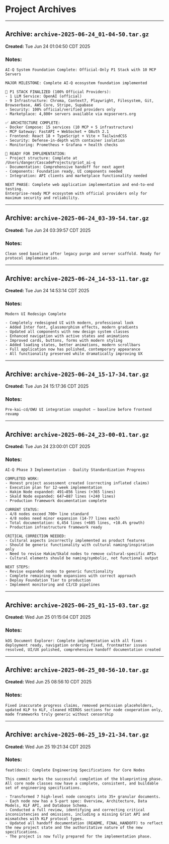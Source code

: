 # Project Archives

---

## Archive: `archive-2025-06-24_01-04-50.tar.gz`

**Created:** Tue Jun 24 01:04:50 CDT 2025

### Notes:
```
AI-Q System Foundation Complete: Official-Only P1 Stack with 10 MCP Servers

MAJOR MILESTONE: Complete AI-Q ecosystem foundation implemented

🎯 P1 STACK FINALIZED (100% Official Providers):
- 1 LLM Service: OpenAI (official)
- 9 Infrastructure: Chroma, Context7, Playwright, Filesystem, Git, Browserbase, AWS Core, Stripe, Supabase
- Security: 100% official/verified providers only
- Marketplace: 4,800+ servers available via mcpservers.org

✅ ARCHITECTURE COMPLETE:
- Docker Compose: 15 services (10 MCP + 5 infrastructure)
- MCP Gateway: FastAPI + WebSocket + OAuth 2.1
- Frontend: React 18 + TypeScript + Vite + TailwindCSS
- Security: Defense-in-depth with container isolation
- Monitoring: Prometheus + Grafana + health checks

🚀 READY FOR IMPLEMENTATION:
- Project structure: Complete at /Users/danger/CascadeProjects/griot_ai-q
- Documentation: Comprehensive handoff for next agent
- Components: Foundation ready, UI components needed
- Integration: API clients and marketplace functionality needed

NEXT PHASE: Complete web application implementation and end-to-end testing.
Enterprise-ready MCP ecosystem with official providers only for maximum security and reliability.
```

---

## Archive: `archive-2025-06-24_03-39-54.tar.gz`

**Created:** Tue Jun 24 03:39:57 CDT 2025

### Notes:
```
Clean seed baseline after legacy purge and server scaffold. Ready for protocol implementation.
```

---

## Archive: `archive-2025-06-24_14-53-11.tar.gz`

**Created:** Tue Jun 24 14:53:14 CDT 2025

### Notes:
```
Modern UI Redesign Complete

- Completely redesigned UI with modern, professional look
- Added Inter font, glassmorphism effects, modern gradients
- Updated all components with new design system classes
- Enhanced navigation with active states and animations
- Improved cards, buttons, forms with modern styling
- Added loading states, better animations, modern scrollbars
- Full application now has polished, contemporary appearance
- All functionality preserved while dramatically improving UX
```

---

## Archive: `archive-2025-06-24_15-17-34.tar.gz`

**Created:** Tue Jun 24 15:17:36 CDT 2025

### Notes:
```
Pre-kai-cd/OWU UI integration snapshot – baseline before frontend revamp
```

---

## Archive: `archive-2025-06-24_23-00-01.tar.gz`

**Created:** Tue Jun 24 23:00:01 CDT 2025

### Notes:
```
AI-Q Phase 3 Implementation - Quality Standardization Progress

COMPLETED WORK:
- Honest project assessment created (correcting inflated claims)
- Execution plan for 12-week implementation
- Hakim Node expanded: 491→856 lines (+365 lines)
- Skald Node expanded: 647→887 lines (+240 lines)
- Production framework documentation complete

CURRENT STATUS:
- 4/8 nodes exceed 700+ line standard
- 4/8 nodes need minor expansion (14-77 lines each)
- Total documentation: 6,454 lines (+605 lines, +10.4% growth)
- Production infrastructure framework ready

CRITICAL CORRECTION NEEDED:
- Cultural aspects incorrectly implemented as product features
- Should be generic functionality with cultural naming/inspiration only
- Need to revise Hakim/Skald nodes to remove cultural-specific APIs
- Cultural elements should be naming/symbolic, not functional output

NEXT STEPS:
- Revise expanded nodes to generic functionality
- Complete remaining node expansions with correct approach
- Deploy Foundation Tier to production
- Implement monitoring and CI/CD pipelines
```

---

## Archive: `archive-2025-06-25_01-15-03.tar.gz`

**Created:** Wed Jun 25 01:15:04 CDT 2025

### Notes:
```
kOS Document Explorer: Complete implementation with all fixes - deployment ready, navigation ordering fixed, frontmatter issues resolved, UI/UX polished, comprehensive handoff documentation created
```

---

## Archive: `archive-2025-06-25_08-56-10.tar.gz`

**Created:** Wed Jun 25 08:56:10 CDT 2025

### Notes:
```
Fixed inaccurate progress claims, removed permission placeholders, updated KLP to KLF, cleaned HIEROS sections for node cooperation only, made frameworks truly generic without censorship
```

---

## Archive: `archive-2025-06-25_19-21-34.tar.gz`

**Created:** Wed Jun 25 19:21:34 CDT 2025

### Notes:
```
feat(docs): Complete Engineering Specifications for Core Nodes

This commit marks the successful completion of the blueprinting phase. All core node classes now have a complete, consistent, and buildable set of engineering specifications.

- Transformed 7 high-level node concepts into 35+ granular documents.
- Each node now has a 5-part spec: Overview, Architecture, Data Models, KLF API, and Database Schema.
- Conducted a full review, identifying and correcting critical inconsistencies and omissions, including a missing Griot API and mismatches with KLF protocol types.
- Updated all handoff documentation (README, FINAL_HANDOFF) to reflect the new project state and the authoritative nature of the new specifications.
- The project is now fully prepared for the implementation phase.
```

